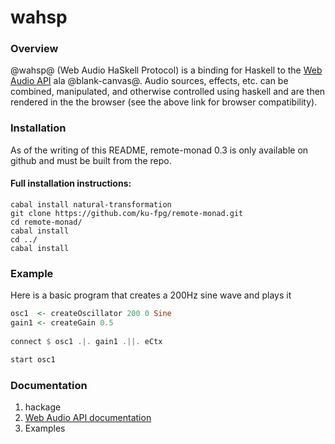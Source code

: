 # wahsp

### Overview
@wahsp@ (Web Audio HaSkell Protocol) is a binding for Haskell to the
[Web Audio API](https://developer.mozilla.org/en-US/docs/Web/API/Web_Audio_API) ala @blank-canvas@.
Audio sources, effects, etc. can be combined, manipulated, and otherwise controlled using haskell
and are then rendered in the the browser (see the above link for browser compatibility).

### Installation

As of the writing of this README, remote-monad 0.3 is only available on github and must be built
from the repo.

#### Full installation instructions:

```
cabal install natural-transformation
git clone https://github.com/ku-fpg/remote-monad.git
cd remote-monad/
cabal install
cd ../
cabal install
```

### Example

Here is a basic program that creates a 200Hz sine wave and plays it

```haskell
osc1  <- createOscillator 200 0 Sine
gain1 <- createGain 0.5
 
connect $ osc1 .|. gain1 .||. eCtx

start osc1
```

### Documentation

1. hackage
2. [Web Audio API documentation](https://developer.mozilla.org/en-US/docs/Web/API/Web_Audio_API)
3. Examples
